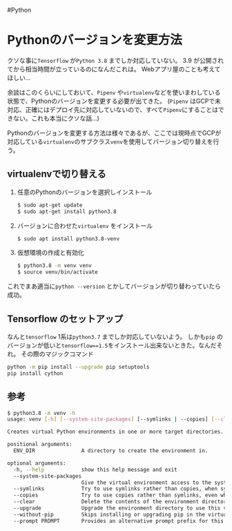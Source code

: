 #Python 

# Pythonのバージョンを変更方法
クソな事に`Tensorflow` が`Python 3.8` までしか対応していない。
3.9 が公開されてから相当時間が立っているのになんだこれは。
Webアプリ屋のことも考えてほしい...

余談はこのくらいにしておいて、`Pipenv` や`virtualenv`などを使いまわしている状態で、Pythonのバージョンを変更する必要が出てきた。
(`Pipenv` はGCPで未対応、正確にはデプロイ先に対応していないので、すべて`Pipenv`にすることはできない。これも本当にクソな話...)

Pythonのバージョンを変更する方法は様々であるが、ここでは現時点でGCPが対応している`virtualenv`のサブクラス`venv`を使用してバージョン切り替えを行う。

## virtualenvで切り替える
1. 任意のPythonのバージョンを選択しインストール
	```bash
	$ sudo apt-get update
	$ sudo apt-get install python3.8
	```
2. バージョンに合わせた`virtualenv` をインストール
	```bash
	$ sudo apt install python3.8-venv
	```
3. 仮想環境の作成と有効化
     ```bash
	$ python3.8 -m venv venv
	$ source venv/bin/activate
	 ```

これでまあ適当に`python --version` とかしてバージョンが切り替わっていたら成功。

## Tensorflow のセットアップ

なんと`tensorflow` 1系は`python3.7` までしか対応していないよう。
しかも`pip`  のバージョンが低いと`tensorflow==1.5`をインストール出来ないときた。なんだそれ。
その際のマジックコマンド

```bash
python -m pip install --upgrade pip setuptools
pip install cython
```

## 参考

```bash
$ python3.8 -m venv -h
usage: venv [-h] [--system-site-packages] [--symlinks | --copies] [--clear] [--upgrade] [--without-pip] [--prompt PROMPT] ENV_DIR [ENV_DIR ...]

Creates virtual Python environments in one or more target directories.

positional arguments:
  ENV_DIR               A directory to create the environment in.

optional arguments:
  -h, --help            show this help message and exit
  --system-site-packages
                        Give the virtual environment access to the system site-packages dir.
  --symlinks            Try to use symlinks rather than copies, when symlinks are not the default for the platform.
  --copies              Try to use copies rather than symlinks, even when symlinks are the default for the platform.
  --clear               Delete the contents of the environment directory if it already exists, before environment creation.
  --upgrade             Upgrade the environment directory to use this version of Python, assuming Python has been upgraded in-place.
  --without-pip         Skips installing or upgrading pip in the virtual environment (pip is bootstrapped by default)
  --prompt PROMPT       Provides an alternative prompt prefix for this environment.

```
